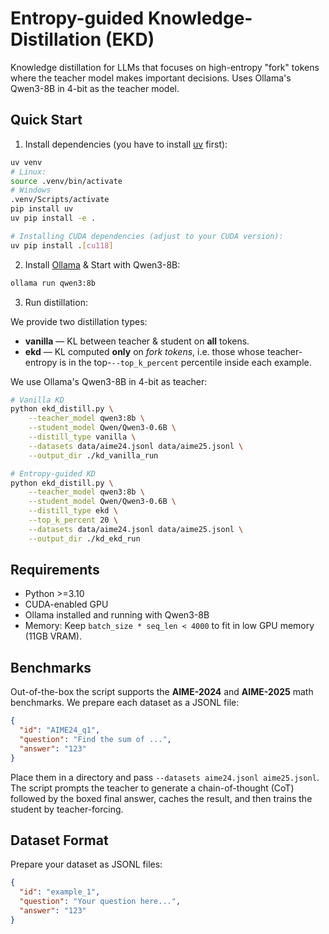 # Entropy-guided Knowledge-Distillation (EKD)

Knowledge distillation for LLMs that focuses on high-entropy "fork" tokens where the teacher model makes important decisions. Uses Ollama's Qwen3-8B in 4-bit as the teacher model.

## Quick Start

1. Install dependencies (you have to install [uv](https://docs.astral.sh/uv/) first):
```bash
uv venv
# Linux:
source .venv/bin/activate
# Windows
.venv/Scripts/activate
pip install uv
uv pip install -e .

# Installing CUDA dependencies (adjust to your CUDA version):
uv pip install .[cu118]
```

2. Install [Ollama](https://ollama.com/download) & Start with Qwen3-8B:
```bash
ollama run qwen3:8b
```

3. Run distillation:

We provide two distillation types:
* **vanilla** — KL between teacher & student on **all** tokens.
* **ekd** — KL computed **only** on *fork tokens*, i.e. those whose
  teacher-entropy is in the top-`--top_k_percent` percentile inside each
  example.

We use Ollama's Qwen3-8B in 4-bit as teacher:
```bash
# Vanilla KD
python ekd_distill.py \
    --teacher_model qwen3:8b \
    --student_model Qwen/Qwen3-0.6B \
    --distill_type vanilla \
    --datasets data/aime24.jsonl data/aime25.jsonl \
    --output_dir ./kd_vanilla_run

# Entropy-guided KD
python ekd_distill.py \
    --teacher_model qwen3:8b \
    --student_model Qwen/Qwen3-0.6B \
    --distill_type ekd \
    --top_k_percent 20 \
    --datasets data/aime24.jsonl data/aime25.jsonl \
    --output_dir ./kd_ekd_run
```

## Requirements

- Python >=3.10
- CUDA-enabled GPU
- Ollama installed and running with Qwen3-8B
- Memory: Keep `batch_size * seq_len < 4000` to fit in low GPU memory (11GB VRAM).

## Benchmarks
Out-of-the-box the script supports the **AIME-2024** and **AIME-2025**
math benchmarks. We prepare each dataset as a JSONL file:

```json
{
  "id": "AIME24_q1",
  "question": "Find the sum of ...",
  "answer": "123"
}
```

Place them in a directory and pass `--datasets aime24.jsonl aime25.jsonl`.
The script prompts the teacher to generate a chain-of-thought (CoT)
followed by the boxed final answer, caches the result, and then trains the
student by teacher-forcing.


## Dataset Format

Prepare your dataset as JSONL files:
```json
{
  "id": "example_1",
  "question": "Your question here...",
  "answer": "123"
}
```